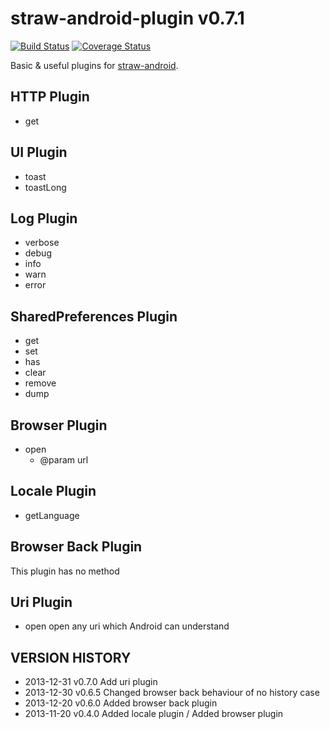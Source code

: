 # straw-android-plugin v0.7.1

[![Build Status](https://travis-ci.org/strawjs/straw-android-plugin.png?branch=master)](https://travis-ci.org/strawjs/straw-android-plugin) [![Coverage Status](https://coveralls.io/repos/strawjs/straw-android-plugin/badge.png?branch=master)](https://coveralls.io/r/strawjs/straw-android-plugin?branch=master)

Basic & useful plugins for [straw-android](https://github.com/strawjs/straw-android).


## HTTP Plugin

- get

## UI Plugin

- toast
- toastLong

## Log Plugin

- verbose
- debug
- info
- warn
- error

## SharedPreferences Plugin

- get
- set
- has
- clear
- remove
- dump

## Browser Plugin

- open
  - @param url

## Locale Plugin

- getLanguage

## Browser Back Plugin

This plugin has no method

## Uri Plugin

- open
open any uri which Android can understand


VERSION HISTORY
---------------

- 2013-12-31 v0.7.0 Add uri plugin
- 2013-12-30 v0.6.5 Changed browser back behaviour of no history case
- 2013-12-20 v0.6.0 Added browser back plugin
- 2013-11-20 v0.4.0 Added locale plugin / Added browser plugin
